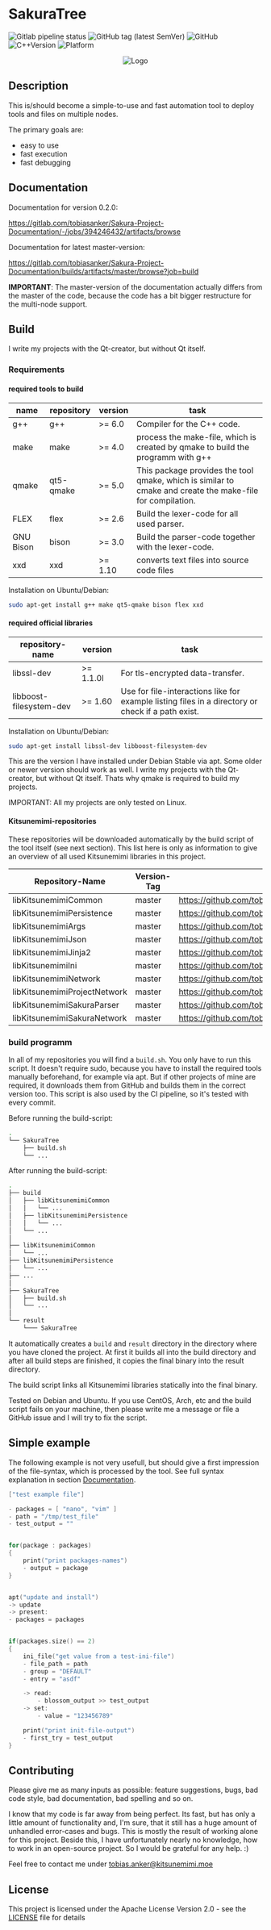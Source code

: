 # SakuraTree

![Gitlab pipeline status](https://img.shields.io/gitlab/pipeline/tobiasanker/SakuraTree?label=build%20and%20test&style=flat-square)
![GitHub tag (latest SemVer)](https://img.shields.io/github/v/tag/tobiasanker/SakuraTree?label=version&style=flat-square)
![GitHub](https://img.shields.io/github/license/tobiasanker/SakuraTree?style=flat-square)
![C++Version](https://img.shields.io/badge/c%2B%2B-14-blue?style=flat-square)
![Platform](https://img.shields.io/badge/platform-Linux--x64-lightgrey?style=flat-square)

<p align="center">
  <img src=".pictures/logo.png?raw=true" alt="Logo"/>
</p>


## Description

This is/should become a simple-to-use and fast automation tool to deploy tools and files on multiple nodes. 

The primary goals are:

* easy to use
* fast execution
* fast debugging


## Documentation

Documentation for version 0.2.0: 

https://gitlab.com/tobiasanker/Sakura-Project-Documentation/-/jobs/394246432/artifacts/browse

Documentation for latest master-version: 

https://gitlab.com/tobiasanker/Sakura-Project-Documentation/builds/artifacts/master/browse?job=build

**IMPORTANT**: The master-version of the documentation actually differs from the master of the code, because the code has a bit bigger restructure for the multi-node support.

## Build

I write my projects with the Qt-creator, but without Qt itself. 

### Requirements

#### required tools to build

name | repository | version | task
--- | --- | --- | ---
g++ | g++ | >= 6.0 | Compiler for the C++ code.
make | make | >= 4.0 | process the make-file, which is created by qmake to build the programm with g++
qmake | qt5-qmake | >= 5.0 | This package provides the tool qmake, which is similar to cmake and create the make-file for compilation.
FLEX | flex | >= 2.6 | Build the lexer-code for all used parser.
GNU Bison | bison | >= 3.0 | Build the parser-code together with the lexer-code.
xxd | xxd | >= 1.10 | converts text files into source code files

Installation on Ubuntu/Debian:

```bash
sudo apt-get install g++ make qt5-qmake bison flex xxd
```

#### required official libraries

repository-name | version | task
--- | --- | ---
libssl-dev | >= 1.1.0l | For tls-encrypted data-transfer.
libboost-filesystem-dev | >= 1.60 | Use for file-interactions like for example listing files in a directory or check if a path exist.

Installation on Ubuntu/Debian:

```bash
sudo apt-get install libssl-dev libboost-filesystem-dev
```

This are the version I have installed under Debian Stable via apt. Some older or newer version should work as well. I write my projects with the Qt-creator, but without Qt itself. Thats why qmake is required to build my projects.

IMPORTANT: All my projects are only tested on Linux. 

#### Kitsunemimi-repositories

These repositories will be downloaded automatically by the build script of the tool itself (see next section). This list here is only as information to give an overview of all used Kitsunemimi libraries in this project.

Repository-Name | Version-Tag | Download-Path
--- | --- | ---
libKitsunemimiCommon | master | https://github.com/tobiasanker/libKitsunemimiCommon.git
libKitsunemimiPersistence | master | https://github.com/tobiasanker/libKitsunemimiPersistence.git
libKitsunemimiArgs | master| https://github.com/tobiasanker/libKitsunemimiArgs.git
libKitsunemimiJson | master | https://github.com/tobiasanker/libKitsunemimiJson.git
libKitsunemimiJinja2 | master | https://github.com/tobiasanker/libKitsunemimiJinja2.git
libKitsunemimiIni | master | https://github.com/tobiasanker/libKitsunemimiIni.git
libKitsunemimiNetwork | master | https://github.com/tobiasanker/libKitsunemimiNetwork.git
libKitsunemimiProjectNetwork | master | https://github.com/tobiasanker/libKitsunemimiProjectNetwork.git
libKitsunemimiSakuraParser | master | https://github.com/tobiasanker/libKitsunemimiSakuraParser.git
libKitsunemimiSakuraNetwork | master | https://github.com/tobiasanker/libKitsunemimiSakuraNetwork.git

### build programm

In all of my repositories you will find a `build.sh`. You only have to run this script. It doesn't require sudo, because you have to install the required tools manually beforehand, for example via apt. But if other projects of mine are required, it downloads them from GitHub and builds them in the correct version too. This script is also used by the CI pipeline, so it's tested with every commit.

Before running the build-script:

```bash
.
└── SakuraTree
    ├── build.sh
    └── ...
```

After running the build-script:

```bash
.
├── build
│   ├── libKitsunemimiCommon
│   │   └── ...
│   ├── libKitsunemimiPersistence
│   │   └── ...
│   └── ...
│
├── libKitsunemimiCommon
│   └── ...
├── libKitsunemimiPersistence
│   └── ...
├── ...
│
├── SakuraTree
│   ├── build.sh
│   └── ...
│
└── result
    └─── SakuraTree
```

It automatically creates a `build` and `result` directory in the directory where you have cloned the project. At first it builds all into the build directory and after all build steps are finished, it copies the final binary into the result directory.

The build script links all Kitsunemimi libraries statically into the final binary.

Tested on Debian and Ubuntu. If you use CentOS, Arch, etc and the build script fails on your machine, then please write me a message or file a GitHub issue and I will try to fix the script.


## Simple example

The following example is not very usefull, but should give a first impression of the file-syntax, which is processed by the tool. See full syntax explanation in section [Documentation](#documentation).


```c++
["test example file"]

- packages = [ "nano", "vim" ]
- path = "/tmp/test_file"
- test_output = ""


for(package : packages)
{
    print("print packages-names")
    - output = package
}


apt("update and install")
-> update
-> present:
- packages = packages


if(packages.size() == 2)
{
    ini_file("get value from a test-ini-file")
    - file_path = path
    - group = "DEFAULT"
    - entry = "asdf"

    -> read:
        - blossom_output >> test_output
    -> set:
        - value = "123456789"

    print("print init-file-output")
    - first_try = test_output
}
```


## Contributing

Please give me as many inputs as possible: feature suggestions, bugs, bad code style, bad documentation, bad spelling and so on. 

I know that my code is far away from being perfect. Its fast, but has only a little amount of functionality and, I'm sure, that it still has a huge amount of unhandled error-cases and bugs. This is mostly the result of working alone for this project. Beside this, I have unfortunately nearly no knowledge, how to work in an open-source project. So I would be grateful for any help. :)

Feel free to contact me under tobias.anker@kitsunemimi.moe

## License

This project is licensed under the Apache License Version 2.0 - see the [LICENSE](LICENSE) file for details
